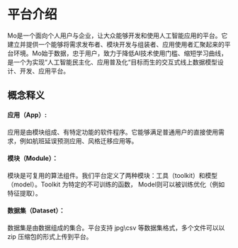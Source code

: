 # 平台介绍

Mo是一个面向个人用户与企业，让大众能够开发和使用人工智能应用的平台。它建立并提供一个能够将需求发布者、模块开发与组装者、应用使用者汇聚起来的平台环境。Mo始于数据，忠于用户，致力于降低AI技术使用门槛、缩短学习曲线，是一个为实现“人工智能民主化、应用普及化“目标而生的交互式线上数据模型设计、开发、应用平台。 

## 概念释义

#### 应用（App）:

应用是由模块组成、有特定功能的软件程序。它能够满足普通用户的直接使用需求，例如航班延误预测应用、风格迁移应用等。

#### 模块（Module）： 

模块是可复用的算法组件。我们平台定义了两种模块：工具（toolkit）和模型（model）。Toolkit 为特定的不可训练的函数， Model则可以被训练优化（例如特征提取）。

#### 数据集（Dataset）：

数据集是由数据组成的集合。平台支持 jpg\csv 等数据集格式，多个文件可以以 zip 压缩包的形式上传到平台。

